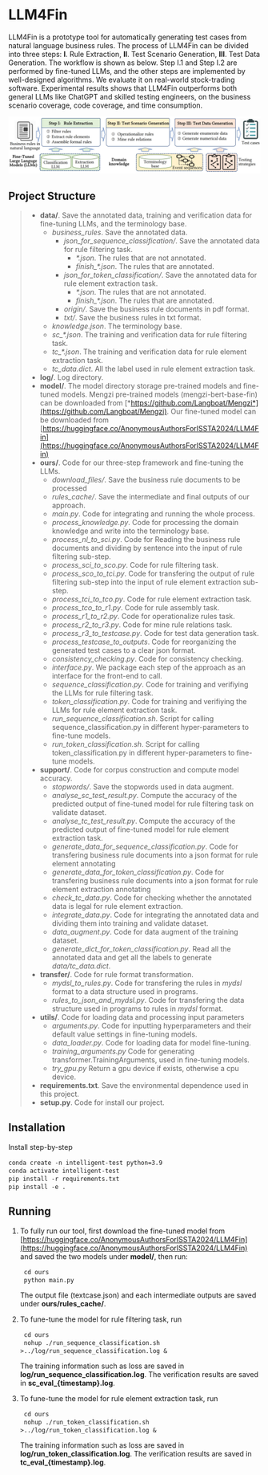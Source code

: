 # LLM4Fin

LLM4Fin is a prototype tool for automatically generating test cases from natural language business rules. The process of LLM4Fin can be divided into three steps: **I**. Rule Extraction, **II**. Test Scenario Generation, **III**. Test Data Generation. The workflow is shown as below. Step I.1 and Step I.2 are performed by fine-tuned LLMs, and the other steps are implemented by well-designed algorithms. We evaluate it on real-world stock-trading software. Experimental results shows that LLM4Fin outperforms both general LLMs like ChatGPT and skilled testing engineers, on the business scenario coverage, code coverage, and time consumption. 

![Workflow of LLM4Fin](./figure/workflow.png)

## Project Structure

> - **data/**.  Save the annotated data, training and verification data for fine-tuning LLMs, and the terminology base.
>   - *business_rules*. Save the annotated data.
>      - *json_for_sequence_classification/*. Save the annotated data for rule filtering task.
>           - *\*.json*. The rules that are not annotated.
>           - *finish_\*.json*. The rules that are annotated.
>      - *json_for_token_classification/*. Save the annotated data for rule element extraction task.
>           - *\*.json*. The rules that are not annotated.
>           - *finish_\*.json*. The rules that are annotated.
>      - *origin/*. Save the business rule documents in pdf format.
>      - *txt/*. Save the business rules in txt format.
>   - *knowledge.json*. The terminology base.
>   - *sc_\*.json*. The training and verification data for rule filtering task.
>   - *tc_\*.json*. The training and verification data for rule element extraction task.
>   - *tc_data.dict*. All the label used in rule element extraction task.
> - **log/**. Log directory.
> - **model/**. The model directory storage pre-trained models and fine-tuned models. Mengzi pre-trained models (mengzi-bert-base-fin) can be downloaded from [*https://github.com/Langboat/Mengzi*](https://github.com/Langboat/Mengzi). Our fine-tuned model can be downloaded from [https://huggingface.co/AnonymousAuthorsForISSTA2024/LLM4Fin](https://huggingface.co/AnonymousAuthorsForISSTA2024/LLM4Fin)
> - **ours/**.  Code for our three-step framework and fine-tuning the LLMs.
>   - *download_files/*. Save the business rule documents to be processed
>   - *rules_cache/*. Save the intermediate and final outputs of our approach.
>   - *main.py*. Code for integrating and running the whole process.
>   - *process_knowledge.py*. Code for processing the domain knowledge and write into the terminology base.
>   - *process_nl_to_sci.py*. Code for Reading the business rule documents and dividing by sentence into the input of rule filtering sub-step.
>   - *process_sci_to_sco.py*. Code for rule filtering task.
>   - *process_sco_to_tci.py*. Code for transfering the output of rule filtering sub-step into the input of rule element extraction sub-step.
>   - *process_tci_to_tco.py*. Code for rule element extraction task.
>   - *process_tco_to_r1.py*. Code for rule assembly task.
>   - *process_r1_to_r2.py*. Code for operationalize rules task.
>   - *process_r2_to_r3.py*. Code for mine rule relations task.
>   - *process_r3_to_testcase.py*. Code for test data generation task.
>   - *process_testcase_to_outputs*. Code for reorganizing the generated test cases to a clear json format.
>   - *consistency_checking.py*. Code for consistency checking.
>   - *interface.py*. We package each step of the approach as an interface for the front-end to call.
>   - *sequence_classification.py*. Code for training and verifiying the LLMs for rule filtering task.
>   - *token_classification.py*. Code for training and verifiying the LLMs for rule element extraction task.
>   - *run_sequence_classification.sh*. Script for calling sequence_classification.py in different hyper-parameters to fine-tune models.
>   - *run_token_classification.sh*. Script for calling token_classification.py in different hyper-parameters to fine-tune models.
> - **support/**.  Code for corpus construction and compute model accuracy.
>   - *stopwords/*. Save the stopwords used in data augment.
>   - *analyse_sc_test_result.py*. Compute the accuracy of the predicted output of fine-tuned model for rule filtering task on validate dataset.
>   - *analyse_tc_test_result.py*. Compute the accuracy of the predicted output of fine-tuned model for rule element extraction task.
>   - *generate_data_for_sequence_classification.py*. Code for transfering business rule documents into a json format for rule element annotating
>   - *generate_data_for_token_classification.py*. Code for transfering business rule documents into a json format for rule element extraction annotating
>   - *check_tc_data.py*. Code for checking whether the annotated data is legal for rule element extraction.
>   - *integrate_data.py*. Code for integrating the annotated data and dividing them into training and validate dataset.
>   - *data_augment.py*. Code for data augment of the training dataset.
>   - *generate_dict_for_token_classification.py*. Read all the annotated data and get all the labels to generate *data/tc_data.dict*.
> - **transfer/**.  Code for rule format transformation.
>   - *mydsl_to_rules.py*. Code for transfering the rules in *mydsl* format to a data structure used in programs.
>   - *rules_to_json_and_mydsl.py*. Code for transfering the data structure used in programs to rules in *mydsl* format.
> - **utils/**.  Code for loading data and processing input parameters
>   - *arguments.py*.  Code for inputting hyperparameters and their default value settings in fine-tuning models.
>   - *data_loader.py*.  Code for loading data for model fine-tuning.
>   - *training_arguments.py*  Code for generating transformer.TrainingArguments, used in fine-tuning models.
>   - *try_gpu.py*  Return a gpu device if exists, otherwise a cpu device.
> - **requirements.txt**. Save the environmental dependence used in this project.
> - **setup.py**. Code for install our project. 


## Installation
Install step-by-step

    conda create -n intelligent-test python=3.9
    conda activate intelligent-test
    pip install -r requirements.txt
    pip install -e .

## Running
1. To fully run our tool, first download the fine-tuned model from [https://huggingface.co/AnonymousAuthorsForISSTA2024/LLM4Fin](https://huggingface.co/AnonymousAuthorsForISSTA2024/LLM4Fin) and saved the two models under **model/**, then run:

        cd ours
        python main.py
    
    The output file (textcase.json) and each intermediate outputs are saved under **ours/rules_cache/**.

2. To fune-tune the model for rule filtering task, run

        cd ours
        nohup ./run_sequence_classification.sh >../log/run_sequence_classification.log &

    The training information such as loss are saved in **log/run_sequence_classification.log**. The verification results are saved in **sc_eval_{timestamp}.log**.

3. To fune-tune the model for rule element extraction task, run

        cd ours
        nohup ./run_token_classification.sh >../log/run_token_classification.log &
    
    The training information such as loss are saved in **log/run_token_classification.log**. The verification results are saved in **tc_eval_{timestamp}.log**.
